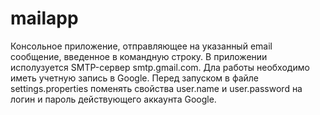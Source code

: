 # mailapp
Консольное приложение, отправляющее на указанный email сообщение, введенное в командную строку.
В приложении исполузуется SMTP-сервер smtp.gmail.com. 
Дла работы необходимо иметь учетную запись в Google. 
Перед запуском в файле settings.properties поменять свойства user.name и user.password на логин и пароль действующего аккаунта Google.
